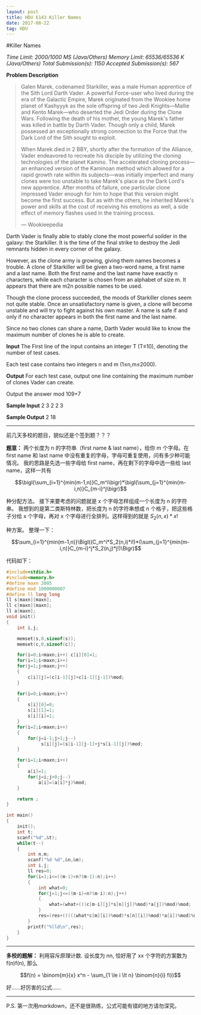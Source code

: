 ```yaml
---
layout: post
title: HDU 6143 Killer Names
date: 2017-08-22 
tag: HDU
---
```


#Killer Names

*Time Limit: 2000/1000 MS (Java/Others)    Memory Limit: 65536/65536 K (Java/Others)*
*Total Submission(s): 1150    Accepted Submission(s): 567*


**Problem Description**
> Galen Marek, codenamed Starkiller, was a male Human apprentice of the Sith Lord Darth Vader. A powerful Force-user who lived during the era of the Galactic Empire, Marek originated from the Wookiee home planet of Kashyyyk as the sole offspring of two Jedi Knights—Mallie and Kento Marek—who deserted the Jedi Order during the Clone Wars. Following the death of his mother, the young Marek's father was killed in battle by Darth Vader. Though only a child, Marek possessed an exceptionally strong connection to the Force that the Dark Lord of the Sith sought to exploit.
>
> When Marek died in 2 BBY, shortly after the formation of the Alliance, Vader endeavored to recreate his disciple by utilizing the cloning technologies of the planet Kamino. The accelerated cloning process—an enhanced version of the Kaminoan method which allowed for a rapid growth rate within its subjects—was initially imperfect and many clones were too unstable to take Marek's place as the Dark Lord's new apprentice. After months of failure, one particular clone impressed Vader enough for him to hope that this version might become the first success. But as with the others, he inherited Marek's power and skills at the cost of receiving his emotions as well, a side effect of memory flashes used in the training process.
>
> — Wookieepedia

Darth Vader is finally able to stably clone the most powerful soilder in the galaxy: the Starkiller. It is the time of the final strike to destroy the Jedi remnants hidden in every corner of the galaxy.

However, as the clone army is growing, giving them names becomes a trouble. A clone of Starkiller will be given a two-word name, a first name and a last name. Both the first name and the last name have exactly n characters, while each character is chosen from an alphabet of size m. It appears that there are m2n possible names to be used.

Though the clone process succeeded, the moods of Starkiller clones seem not quite stable. Once an unsatisfactory name is given, a clone will become unstable and will try to fight against his own master. A name is safe if and only if no character appears in both the first name and the last name.

Since no two clones can share a name, Darth Vader would like to know the maximum number of clones he is able to create.
 

**Input**
The First line of the input contains an integer T (T≤10), denoting the number of test cases. 

Each test case contains two integers n and m (1≤n,m≤2000).
 

**Output**
For each test case, output one line containing the maximum number of clones Vader can create.

Output the answer  mod 109+7
 

**Sample Input**
2
3 2
2 3
 

**Sample Output**
2 
18
 
----------

前几天多校的题目，貌似还是个签到题？？？

**题意：**
两个长度为 n 的字符串（first name & last name），给你 m 个字母。在 first name 和 last name 中没有重复的字母，字母可重复使用，问有多少种可能情况。
我的思路是先选一些字母给 first name，再在剩下的字母中选一些给 last name，这样一共有

$$\bigl(\sum_{i=1}^{min(m-1,n)}C_m^i\bigr)*\bigl(\sum_{j=1}^{min(m-i,n)}C_{m-i}^j\bigr)$$

种分配方法。
接下来要考虑的问题就是 x 个字母怎样组成一个长度为 n 的字符串。
我想到的是第二类斯特林数，把长度为 n 的字符串想成 n 个格子，把这些格子分给 x 个字母，再对 x 个字母进行全排列。这样得到的就是 $S_2(n,x)*x!$ 

种方案。
整理一下：

$$\sum_{i=1}^{min(m-1,n)}\Bigl((C_m^i*S_2(n,i)*i!)*(\sum_{j=1}^{min(m-i,n)}C_{m-i}^j*S_2(n,j)*j!)\Bigr)$$


代码如下：
```c++
#include<stdio.h>
#include<memory.h>
#define maxn 2005
#define mod 1000000007
#define ll long long
ll s[maxn][maxn];
ll c[maxn][maxn];
ll a[maxn];
void init()
{
    int i,j;

    memset(s,0,sizeof(s));
    memset(c,0,sizeof(c));

    for(i=0;i<maxn;i++) c[i][0]=1;
    for(i=1;i<maxn;i++)
    for(j=1;j<maxn;j++)
    {
        c[i][j]=(c[i-1][j]+c[i-1][j-1])%mod;
    }

    for(i=0;i<maxn;i++)
    {
        s[i][0]=0;
        s[i][1]=1;
        s[i][i]=1;
    }
    for(i=2;i<maxn;i++)
    {
        for(j=i-1;j>1;j--)
             s[i][j]=(s[i-1][j-1]+j*s[i-1][j])%mod;
    }

    for(i=1;i<maxn;i++)
    {
        a[i]=1;
        for(j=i;j>0;j--)
            a[i]=(a[i]*j)%mod;
    }

    return ;
}

int main()
{
    init();
    int t;
    scanf("%d",&t);
    while(t--)
    {
        int n,m;
        scanf("%d %d",&n,&m);
        int i,j;
        ll res=0;
        for(i=1;i<=((m-1)<n?(m-1):n);i++)
        {
            int what=0;
            for(j=1;j<=((m-i)<n?(m-i):n);j++)
            {
                what=(what+(((c[m-i][j]*s[n][j])%mod)*a[j])%mod)%mod;
            }
            res=(res+(((((what*c[m][i])%mod)*s[n][i])%mod)*a[i])%mod)%mod;
        }
        printf("%lld\n",res);
    }
}
```
----------

**多校的题解：**
利用容斥原理计数. 设长度为 nn, 恰好用了 xx 个字符的方案数为 f(n)f(n), 那么

$$f(n) = \binom{m}{x} x^n - \sum_{1 \le i \lt n} \binom{n}{i} f(i)$$

好……好厉害的公式……

----------

P.S.
第一次用*markdown*，还不是很熟练，公式可能有错的地方请勿深究。
